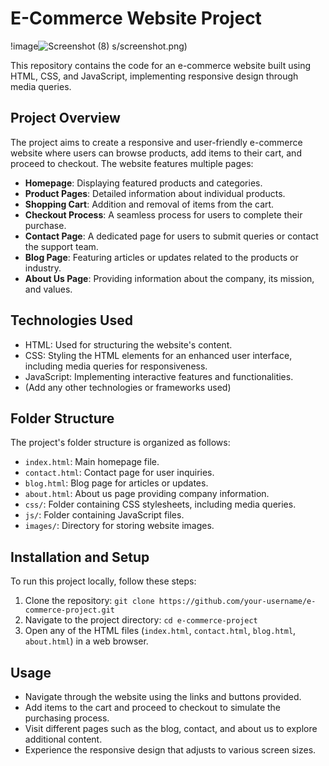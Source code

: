 # E-Commerce Website Project
!image![Screenshot (8)](https://github.com/vishalsachan45/e-comarce/assets/92813076/f8b8a0dd-8d68-4cc2-8d98-1fd1f7c622cd)
s/screenshot.png)


This repository contains the code for an e-commerce website built using HTML, CSS, and JavaScript, implementing responsive design through media queries.

## Project Overview

The project aims to create a responsive and user-friendly e-commerce website where users can browse products, add items to their cart, and proceed to checkout. The website features multiple pages:

- **Homepage**: Displaying featured products and categories.
- **Product Pages**: Detailed information about individual products.
- **Shopping Cart**: Addition and removal of items from the cart.
- **Checkout Process**: A seamless process for users to complete their purchase.
- **Contact Page**: A dedicated page for users to submit queries or contact the support team.
- **Blog Page**: Featuring articles or updates related to the products or industry.
- **About Us Page**: Providing information about the company, its mission, and values.

## Technologies Used

- HTML: Used for structuring the website's content.
- CSS: Styling the HTML elements for an enhanced user interface, including media queries for responsiveness.
- JavaScript: Implementing interactive features and functionalities.
- (Add any other technologies or frameworks used)

## Folder Structure

The project's folder structure is organized as follows:

- `index.html`: Main homepage file.
- `contact.html`: Contact page for user inquiries.
- `blog.html`: Blog page for articles or updates.
- `about.html`: About us page providing company information.
- `css/`: Folder containing CSS stylesheets, including media queries.
- `js/`: Folder containing JavaScript files.
- `images/`: Directory for storing website images.

## Installation and Setup

To run this project locally, follow these steps:

1. Clone the repository: `git clone https://github.com/your-username/e-commerce-project.git`
2. Navigate to the project directory: `cd e-commerce-project`
3. Open any of the HTML files (`index.html`, `contact.html`, `blog.html`, `about.html`) in a web browser.

## Usage

- Navigate through the website using the links and buttons provided.
- Add items to the cart and proceed to checkout to simulate the purchasing process.
- Visit different pages such as the blog, contact, and about us to explore additional content.
- Experience the responsive design that adjusts to various screen sizes.


